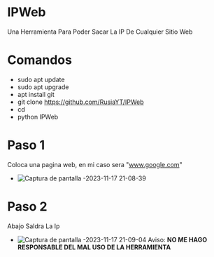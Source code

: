 # IPWeb
Una Herramienta Para Poder Sacar La IP De Cualquier Sitio Web
# Comandos
- sudo apt update
- sudo apt upgrade
- apt install git
- git clone https://github.com/RusiaYT/IPWeb
- cd
- python IPWeb
# Paso 1
Coloca una pagina web, en mi caso sera "www.google.com"
- ![Captura de pantalla -2023-11-17 21-08-39](https://github.com/RusiaYT/IPWeb/assets/127548787/561eb72c-6859-4324-8821-3c5525e542e5)
# Paso 2
Abajo Saldra La Ip
- ![Captura de pantalla -2023-11-17 21-09-04](https://github.com/RusiaYT/IPWeb/assets/127548787/0582651b-88a7-411b-bcf0-71641d6688a1)
Aviso: **NO ME HAGO RESPONSABLE DEL MAL USO DE LA HERRAMIENTA**
